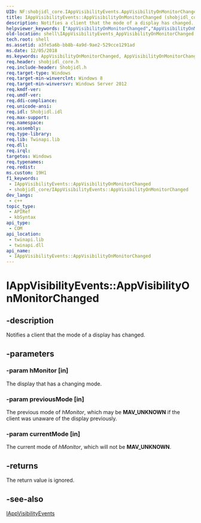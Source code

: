 ```yaml
---
UID: NF:shobjidl_core.IAppVisibilityEvents.AppVisibilityOnMonitorChanged
title: IAppVisibilityEvents::AppVisibilityOnMonitorChanged (shobjidl_core.h)
description: Notifies a client that the mode of a display has changed.
helpviewer_keywords: ["AppVisibilityOnMonitorChanged","AppVisibilityOnMonitorChanged method [Windows Shell]","AppVisibilityOnMonitorChanged method [Windows Shell]","IAppVisibilityEvents interface","IAppVisibilityEvents interface [Windows Shell]","AppVisibilityOnMonitorChanged method","IAppVisibilityEvents.AppVisibilityOnMonitorChanged","IAppVisibilityEvents::AppVisibilityOnMonitorChanged","shell.IAppVisibilityEvents_AppVisibilityOnMonitorChanged","shobjidl_core/IAppVisibilityEvents::AppVisibilityOnMonitorChanged"]
old-location: shell\IAppVisibilityEvents_AppVisibilityOnMonitorChanged.htm
tech.root: shell
ms.assetid: a3fe5a6b-bb8b-4a9d-9ae2-529cce1291ad
ms.date: 12/05/2018
ms.keywords: AppVisibilityOnMonitorChanged, AppVisibilityOnMonitorChanged method [Windows Shell], AppVisibilityOnMonitorChanged method [Windows Shell],IAppVisibilityEvents interface, IAppVisibilityEvents interface [Windows Shell],AppVisibilityOnMonitorChanged method, IAppVisibilityEvents.AppVisibilityOnMonitorChanged, IAppVisibilityEvents::AppVisibilityOnMonitorChanged, shell.IAppVisibilityEvents_AppVisibilityOnMonitorChanged, shobjidl_core/IAppVisibilityEvents::AppVisibilityOnMonitorChanged
req.header: shobjidl_core.h
req.include-header: Shobjidl.h
req.target-type: Windows
req.target-min-winverclnt: Windows 8
req.target-min-winversvr: Windows Server 2012
req.kmdf-ver: 
req.umdf-ver: 
req.ddi-compliance: 
req.unicode-ansi: 
req.idl: Shobjidl.idl
req.max-support: 
req.namespace: 
req.assembly: 
req.type-library: 
req.lib: Twinapi.lib
req.dll: 
req.irql: 
targetos: Windows
req.typenames: 
req.redist: 
ms.custom: 19H1
f1_keywords:
 - IAppVisibilityEvents::AppVisibilityOnMonitorChanged
 - shobjidl_core/IAppVisibilityEvents::AppVisibilityOnMonitorChanged
dev_langs:
 - c++
topic_type:
 - APIRef
 - kbSyntax
api_type:
 - COM
api_location:
 - twinapi.lib
 - twinapi.dll
api_name:
 - IAppVisibilityEvents::AppVisibilityOnMonitorChanged
---
```


# IAppVisibilityEvents::AppVisibilityOnMonitorChanged


## -description

Notifies a client that the mode of a display has changed.

## -parameters

### -param hMonitor [in]

The display that has a changing mode.

### -param previousMode [in]

The previous mode of <i>hMonitor</i>, which may be <b>MAV_UNKNOWN</b>  if the client was unaware of the display previously.

### -param currentMode [in]

The current mode of <i>hMonitor</i>, which will not be <b>MAV_UNKNOWN</b>.

## -returns

The return value is ignored.

## -see-also

<a href="/windows/desktop/api/shobjidl_core/nn-shobjidl_core-iappvisibilityevents">IAppVisibilityEvents</a>

